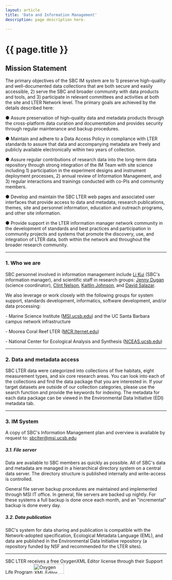```yaml
---
layout: article
title: 'Data and Information Management'
description: page description here.

---
```


<h1>{{ page.title }}</h1>
	
<!-- how to col: individual articles can vary the col widths; for full-width total should = 12. 
	col-md scales up (med to large desktops), and automatically stacks on phones and tablets (within the row). -->



<div id="main-container">

<h2>Mission Statement</h2>

<p>
The primary objectives of the SBC IM system are to 1) preserve high-quality and well-documented data collections that are both secure and easily accessible, 2) serve the SBC and broader community with data products and tools, and 3) participate in relevant committees and activities at both the site and LTER Network level. The primary goals are achieved by the details described here:</p>


<p>● Assure preservation of high-quality data and metadata products through the cross-platform data curation and documentation and provides security through regular maintenance and backup procedures.</p>

<p>● Maintain and adhere to a Data Access Policy in compliance with LTER standards to assure that data and accompanying metadata are freely and publicly available electronically within two years of collection.</p>

<p>● Assure regular contributions of research data into the long-term data repository through strong integration of the IM Team with site science including 1) participation in the experiment designs and instrument deployment processes, 2) annual review of Information Management, and 3) regular interactions and trainings conducted with co-PIs and community members.</p>

<p>● Develop and maintain the SBC LTER web pages and associated user interfaces that provide access to data and metadata, research publications, themes, site and personnel information, education and outreach programs, and other site information.</p>

<p>● Provide support in the LTER information manager network community in the development of standards and best practices and participation in community projects and systems that promote the discovery, use, and integration of LTER data, both within the network and throughout the broader research community.
</p>

</div>

<hr/>

<div>

<h3>1. Who we are</h3>
<p>SBC personnel involved in information management include <a href="/about/people/lkui/">Li Kui</a> (SBC's information manager), and scientific staff in research groups: <a href="/about/people/jdugan/">Jenny Dugan</a>  (science coordinator), <a href="/about/people/cnelson1/">Clint Nelson</a>, <a href="/about/people/kjohnson/">Kaitlin Johnson</a>, and <a href="/about/people/dsalazar/">David Salazar</a>.</p>
 
<p>We also leverage or work closely with the following groups for system support, standards development, informatics, software development, and/or data processing:</p>
<p>- Marine Science Institute (<a href="http://msi.ucsb.edu">MSI.ucsb.edu</a>) and the UC Santa Barbara campus network infrastructure</p>
<p>- Moorea Coral Reef LTER (<a href="http://mcr.lternet.edu">MCR.lternet.edu</a>)</p>
<p>- National Center for Ecological Analysis and Synthesis (<a href="http://nceas.ucsb.edu">NCEAS.ucsb.edu</a>)</p>

</div>

<hr/>

<div>

<h3>2. Data and metadata access</h3>
<p>SBC LTER data were categorized into collections of five habitats, eight measurement types,
and six core research areas. You can look into each of the collections and find the data 
package that you are interested in. If your target datasets are outside of our collection 
categories, please use the search function and provide the keywords for indexing. 
The metadata for each data package can be viewed in the Environmental Data Initiative (EDI) 
metadata tab.
</p>
</div>
<hr/>
<div>

<h3>3. IM System</h3>
<p>A copy of SBC's Information Management plan and overview is available by request to: <a href="mailto:sbclter@msi.ucsb.edu" target="_blank"> sbclter@msi.ucsb.edu </a> </p>

<h5>3.1. File server</h5>
<p>Data are available to SBC members as quickly as possible. All of SBC's data and metadata are managed in a hierarchical directory system on a central data server. The directory structure is published internally and write-access is controlled. </p>

<p>General file server backup procedures are maintained and implemented through MSI IT office. In general, file servers are backed up nightly. For these systems a full backup is done once each month, and an "incremental" backup is done every day.
</p>

<h5>3.2. Data publication</h5>
<p>SBC's system for data sharing and publication is compatible with the Network-adopted specification, Ecological Metadata Language (EML), and data are published in the Environmental Data Initiative repository (a repository funded by NSF and recommended for the LTER sites).  </p>

</div>
<hr/>


<p>SBC LTER receives a free OxygenXML Editor license through their Support Life Program <a href="http://www.oxygenxml.com" title="Oxygen XML Editor"><img src="http://www.oxygenxml.com/img/resources/oxygen190x62.png" width="95" height="31" alt="Oxygen XML Editor" border="0"></a>
</p>


